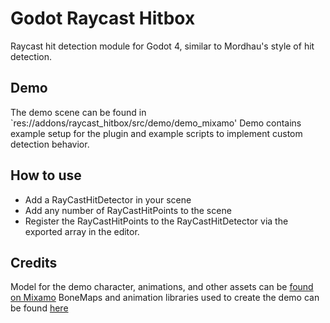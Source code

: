 # Godot Raycast Hitbox
Raycast hit detection module for Godot 4, similar to Mordhau's style of hit detection.

## Demo
The demo scene can be found in `res://addons/raycast_hitbox/src/demo/demo_mixamo'
Demo contains example setup for the plugin and example scripts to implement custom detection behavior. 

## How to use
* Add a RayCastHitDetector in your scene
* Add any number of RayCastHitPoints to the scene
* Register the RayCastHitPoints to the RayCastHitDetector via the exported array in the editor.

## Credits
Model for the demo character, animations, and other assets can be [found on Mixamo](https://www.mixamo.com/#/)
BoneMaps and animation libraries used to create the demo can be found [here](https://github.com/catprisbrey/Godot5-OpenAnimationLibraries)

